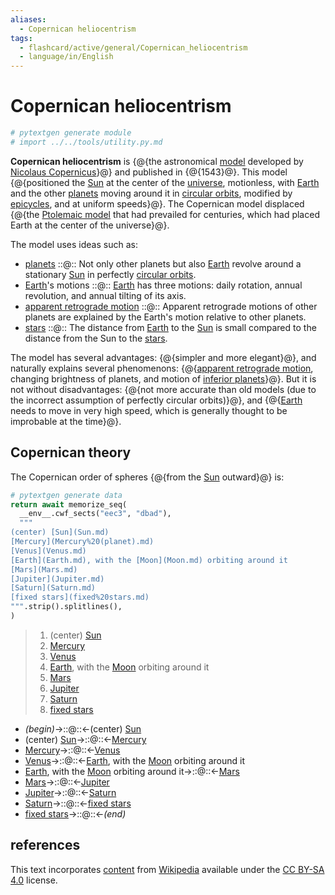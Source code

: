 ```yaml
---
aliases:
  - Copernican heliocentrism
tags:
  - flashcard/active/general/Copernican_heliocentrism
  - language/in/English
---
```


# Copernican heliocentrism

```Python
# pytextgen generate module
# import ../../tools/utility.py.md
```

__Copernican heliocentrism__ is {@{the astronomical [model](scientific%20modelling.md) developed by [Nicolaus Copernicus](Nicolaus%20Copernicus.md)}@} and published in {@{1543}@}. This model {@{positioned the [Sun](Sun.md) at the center of the [universe](universe.md), motionless, with [Earth](Earth.md) and the other [planets](planet.md) moving around it in [circular orbits](circular%20orbit.md), modified by [epicycles](deferent%20and%20epicycle.md), and at uniform speeds}@}. The Copernican model displaced {@{the [Ptolemaic model](geocentric%20model.md#Ptolemaic%20model) that had prevailed for centuries, which had placed Earth at the center of the universe}@}. <!--SR:!2024-12-18,118,290!2025-01-04,50,190!2025-03-24,203,310!2025-02-06,168,310-->

The model uses ideas such as:

- [planets](planet.md) ::@:: Not only other planets but also [Earth](Earth.md) revolve around a stationary [Sun](Sun.md) in perfectly [circular orbits](circular%20orbit.md). <!--SR:!2025-09-12,332,361!2025-08-31,320,361-->
- [Earth](Earth.md)'s motions ::@:: [Earth](Earth.md) has three motions: daily rotation, annual revolution, and annual tilting of its axis. <!--SR:!2025-12-14,406,361!2025-07-03,255,341-->
- [apparent retrograde motion](apparent%20retrograde%20motion.md) ::@:: Apparent retrograde motions of other planets are explained by the Earth's motion relative to other planets. <!--SR:!2025-05-02,199,321!2025-06-18,261,341-->
- [stars](star.md) ::@:: The distance from [Earth](Earth.md) to the [Sun](Sun.md) is small compared to the distance from the Sun to the [stars](star.md). <!--SR:!2025-02-22,153,321!2025-11-16,380,361-->

The model has several advantages: {@{simpler and more elegant}@}, and naturally explains several phenomenons: {@{[apparent retrograde motion](apparent%20retrograde%20motion.md), changing brightness of planets, and motion of [inferior planets](inferior%20and%20superior%20planets.md)}@}. But it is not without disadvantages: {@{not more accurate than old models (due to the incorrect assumption of perfectly circular orbits)}@}, and {@{[Earth](Earth.md) needs to move in very high speed, which is generally thought to be improbable at the time}@}. <!--SR:!2025-12-08,401,361!2025-06-21,256,341!2025-06-27,269,341!2025-12-08,401,361-->

## Copernican theory

The Copernican order of spheres {@{from the [Sun](Sun.md) outward}@} is: <!--SR:!2025-06-24,278,330-->

```Python
# pytextgen generate data
return await memorize_seq(
  __env__.cwf_sects("eec3", "dbad"),
  """
(center) [Sun](Sun.md)
[Mercury](Mercury%20(planet).md)
[Venus](Venus.md)
[Earth](Earth.md), with the [Moon](Moon.md) orbiting around it
[Mars](Mars.md)
[Jupiter](Jupiter.md)
[Saturn](Saturn.md)
[fixed stars](fixed%20stars.md)
""".strip().splitlines(),
)
```

<!--pytextgen generate section="eec3"--><!-- The following content is generated at 2024-06-25T18:12:43.051056+08:00. Any edits will be overridden! -->

> 1. (center) [Sun](Sun.md)
> 2. [Mercury](Mercury%20(planet).md)
> 3. [Venus](Venus.md)
> 4. [Earth](Earth.md), with the [Moon](Moon.md) orbiting around it
> 5. [Mars](Mars.md)
> 6. [Jupiter](Jupiter.md)
> 7. [Saturn](Saturn.md)
> 8. [fixed stars](fixed%20stars.md)

<!--/pytextgen-->

<!--pytextgen generate section="dbad"--><!-- The following content is generated at 2024-06-25T18:12:42.995238+08:00. Any edits will be overridden! -->

- _(begin)_→::@::←(center) [Sun](Sun.md) <!--SR:!2025-04-14,222,330!2025-02-04,168,310-->
- (center) [Sun](Sun.md)→::@::←[Mercury](Mercury%20(planet).md) <!--SR:!2025-07-28,304,330!2025-07-25,302,330-->
- [Mercury](Mercury%20(planet).md)→::@::←[Venus](Venus.md) <!--SR:!2024-12-29,124,290!2025-01-02,129,290-->
- [Venus](Venus.md)→::@::←[Earth](Earth.md), with the [Moon](Moon.md) orbiting around it <!--SR:!2024-12-18,117,290!2024-12-30,124,290-->
- [Earth](Earth.md), with the [Moon](Moon.md) orbiting around it→::@::←[Mars](Mars.md) <!--SR:!2025-03-25,192,310!2025-09-27,323,290-->
- [Mars](Mars.md)→::@::←[Jupiter](Jupiter.md) <!--SR:!2025-06-27,278,330!2024-12-09,109,290-->
- [Jupiter](Jupiter.md)→::@::←[Saturn](Saturn.md) <!--SR:!2025-01-10,148,310!2025-06-07,265,330-->
- [Saturn](Saturn.md)→::@::←[fixed stars](fixed%20stars.md) <!--SR:!2025-06-19,274,330!2025-07-17,295,330-->
- [fixed stars](fixed%20stars.md)→::@::←_(end)_ <!--SR:!2025-04-30,235,330!2025-04-19,226,330-->

<!--/pytextgen-->

## references

This text incorporates [content](https://en.wikipedia.org/wiki/Copernican_heliocentrism) from [Wikipedia](Wikipedia.md) available under the [CC BY-SA 4.0](https://creativecommons.org/licenses/by-sa/4.0/) license.
